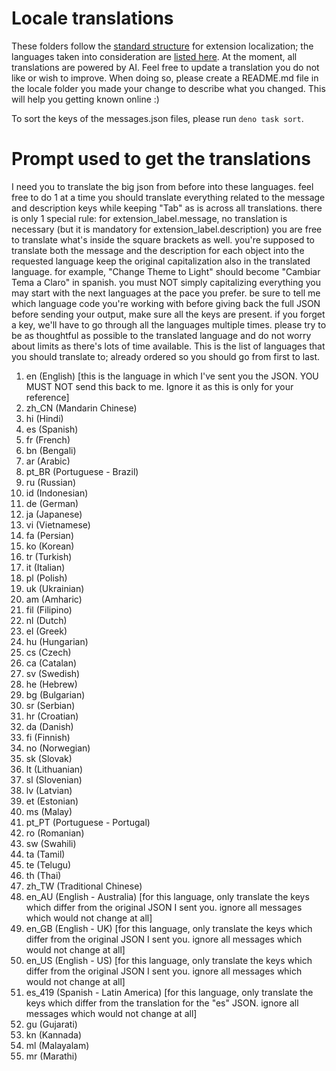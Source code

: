 # Locale translations

These folders follow the [standard structure](https://developer.mozilla.org/en-US/docs/Mozilla/Add-ons/WebExtensions/Internationalization#anatomy_of_an_internationalized_extension) for extension localization; the languages taken into consideration are [listed here](https://developer.chrome.com/docs/extensions/reference/api/i18n#locales).
At the moment, all translations are powered by AI. Feel free to update a translation you do not like or wish to improve.
When doing so, please create a README.md file in the locale folder you made your change to describe what you changed. This will help you getting known online :)

To sort the keys of the messages.json files, please run `deno task sort`.

# Prompt used to get the translations

I need you to translate the big json from before into these languages. feel free to do 1 at a time you should translate everything related to the message and description keys while keeping "Tab" as is across all translations. there is only 1 special rule: for extension_label.message, no translation is necessary (but it is mandatory for extension_label.description) you are free to translate what's inside the square brackets as well.
you're supposed to translate both the message and the description for each object into the requested language
keep the original capitalization also in the translated language. for example, "Change Theme to Light" should become "Cambiar Tema a Claro" in spanish. you must NOT simply capitalizing everything
you may start with the next languages at the pace you prefer. be sure to tell me which language code you're working with before giving back the full JSON
before sending your output, make sure all the keys are present. if you forget a key, we'll have to go through all the languages multiple times.
please try to be as thoughtful as possible to the translated language and do not worry about limits as there's lots of time available.
This is the list of languages that you should translate to; already ordered so you should go from first to last.

1. en (English) [this is the language in which I've sent you the JSON. YOU MUST NOT send this back to me. Ignore it as this is only for your reference]
2. zh_CN (Mandarin Chinese)
3. hi (Hindi)
4. es (Spanish)
5. fr (French)
6. bn (Bengali)
7. ar (Arabic)
8. pt_BR (Portuguese - Brazil)
9. ru (Russian)
10. id (Indonesian)
11. de (German)
12. ja (Japanese)
13. vi (Vietnamese)
14. fa (Persian)
15. ko (Korean)
16. tr (Turkish)
17. it (Italian)
18. pl (Polish)
19. uk (Ukrainian)
20. am (Amharic)
21. fil (Filipino)
22. nl (Dutch)
23. el (Greek)
24. hu (Hungarian)
25. cs (Czech)
26. ca (Catalan)
27. sv (Swedish)
28. he (Hebrew)
29. bg (Bulgarian)
30. sr (Serbian)
31. hr (Croatian)
32. da (Danish)
33. fi (Finnish)
34. no (Norwegian)
35. sk (Slovak)
36. lt (Lithuanian)
37. sl (Slovenian)
38. lv (Latvian)
39. et (Estonian)
40. ms (Malay)
41. pt_PT (Portuguese - Portugal)
42. ro (Romanian)
43. sw (Swahili)
44. ta (Tamil)
45. te (Telugu)
46. th (Thai)
47. zh_TW (Traditional Chinese)
48. en_AU (English - Australia) [for this language, only translate the keys which differ from the original JSON I sent you. ignore all messages which would not change at all]
49. en_GB (English - UK) [for this language, only translate the keys which differ from the original JSON I sent you. ignore all messages which would not change at all]
50. en_US (English - US) [for this language, only translate the keys which differ from the original JSON I sent you. ignore all messages which would not change at all]
51. es_419 (Spanish - Latin America) [for this language, only translate the keys which differ from the translation for the "es" JSON. ignore all messages which would not change at all]
52. gu (Gujarati)
53. kn (Kannada)
54. ml (Malayalam)
55. mr (Marathi)
